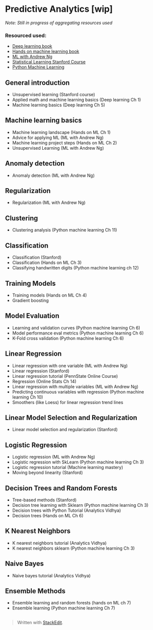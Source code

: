 
# Predictive Analytics [wip]

*Note: Still in progress of aggregating resources used*

### Resourced used:
- [Deep learning book](https://github.com/janishar/mit-deep-learning-book-pdf)
- [Hands on machine learning book](https://www.amazon.com/_/dp/1491962291)
- [ML with Andrew Ng](https://www.class-central.com/mooc/835/coursera-machine-learning)
- [Statistical Learning Stanford Course](http://online.stanford.edu/course/statistical-learning-self-paced)
- [Python Machine Learning](http://liuchengxu.org/books/src/Machine%20Learning/Python-Machine-Learning.pdf)

## General introduction
- Unsupervised learning (Stanford course)
- Applied math and machine learning basics (Deep learning Ch 1)
- Machine learning basics (Deep learning Ch 5)

## Machine learning basics
- Machine learning landscape (Hands on ML Ch 1)
- Advice for applying ML (ML with Andrew Ng)
- Machine learning project steps (Hands on ML Ch 2)
- Unsupervised Learning (ML with Andrew Ng)

## Anomaly detection
- Anomaly detection (ML with Andrew Ng)

## Regularization
- Regularization (ML with Andrew Ng)

## Clustering
- Clustering analysis (Python machine learning Ch 11)

## Classification
- Classification (Stanford)
- Classification (Hands on ML Ch 3)
- Classifying handwritten digits (Python machine learning ch 12)

## Training Models
- Training models (Hands on ML Ch 4)
- Gradient boosting

## Model Evaluation
- Learning and validation curves (Python machine learning Ch 6)
- Model performance eval metrics (Python machine learning Ch 6)
- K-Fold cross validation (Python machine learning Ch 6)

## Linear Regression
- Linear regression with one variable (ML with Andrew Ng)
- Linear regression (Stanford)
- Linear regression tutorial (PennState Online Course)
- Regression (Online Stats Ch 14)
- Linear regression with multiple variables (ML with Andrew Ng)
- Predicting continuous variables with regression (Python machine learning Ch 10)
- Smoothers (like Loess) for linear regression trend lines

## Linear Model Selection and Regularization
- Linear model selection and regularization (Stanford)

## Logistic Regression
- Logistic regression (ML with Andrew Ng)
- Logistic regression with SkLearn (Python machine learning Ch 3)
- Logistic regression tutorial (Machine learning mastery)
- Moving beyond linearity (Stanford)

## Decision Trees and Random Forests
- Tree-based methods (Stanford)
- Decision tree learning with Sklearn (Python machine learning Ch 3)
- Decision trees with Python Tutorial (Analytics Vidhya)
- Decision trees (Hands on ML Ch 6)

## K Nearest Neighbors
- K nearest neighbors tutorial (Analytics Vidhya)
- K nearest neighbors sklearn (Python machine learning Ch 3)

## Naive Bayes
- Naive bayes tutorial (Analytics Vidhya)

## Ensemble Methods
- Ensemble learning and random forests (hands on ML ch 7)
- Ensemble learning (Python machine learning Ch 7)

## 

> Written with [StackEdit](https://stackedit.io/).
<!--stackedit_data:
eyJoaXN0b3J5IjpbMjE2MzIwOTksLTE4MDI3NTE5NjUsNzMwOT
k4MTE2XX0=
-->